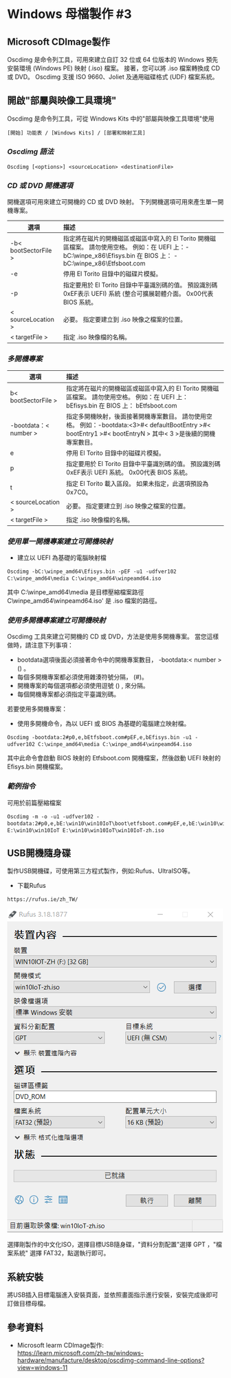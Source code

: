 # Windows 母檔製作 #3
## Microsoft CDImage製作

Oscdimg 是命令列工具，可用來建立自訂 32 位或 64 位版本的 Windows 預先安裝環境 (Windows PE) 映射 (.iso) 檔案。 接著，您可以將 .iso 檔案轉換成 CD 或 DVD。 Oscdimg 支援 ISO 9660、Joliet 及通用磁碟格式 (UDF) 檔案系統。
## 開啟"部屬與映像工具環境"

Oscdimg 是命令列工具，可從 Windows Kits 中的"部屬與映像工具環境"使用
```路徑
[開始] 功能表 / [Windows Kits] / [部署和映射工具] 
```
### _Oscdimg 語法_

```
Oscdimg [<options>] <sourceLocation> <destinationFile>
```

### _CD 或 DVD 開機選項_

開機選項可用來建立可開機的 CD 或 DVD 映射。 下列開機選項可用來產生單一開機專案。

| 選項  | 描述 |
| ------------- |:-------------|
| -b< bootSectorFile >     | 指定將在磁片的開機磁區或磁區中寫入的 El Torito 開機磁區檔案。 請勿使用空格。 例如：在 UEFI 上：-bC:\winpe_x86\Efisys.bin 在 BIOS 上： -bC:\winpe_x86\Etfsboot.com|
| -e      | 停用 El Torito 目錄中的磁碟片模擬。     |
| -p     | 指定要用於 El Torito 目錄中平臺識別碼的值。 預設識別碼0xEF表示 UEFI) 系統 (整合可擴展韌體介面。 0x00代表 BIOS 系統。                     |
| < sourceLocation >   | 必要。 指定要建立到 .iso 映像之檔案的位置。     |
| < targetFile >     | 指定 .iso 映像檔的名稱。 |

### _多開機專案_

| 選項  | 描述 |
| ------------- |:-------------|
| b< bootSectorFile >  | 指定將在磁片的開機磁區或磁區中寫入的 El Torito 開機磁區檔案。 請勿使用空格。 例如：在 UEFI 上： bEfisys.bin 在 BIOS 上： bEtfsboot.com |
| -bootdata：< number >  | 指定多開機映射，後面接著開機專案數目。 請勿使用空格。 例如：-bootdata:<3>#< defaultBootEntry >#< bootEntry1 >#< bootEntryN > 其中< 3 >是後續的開機專案數目。|
| e  | 停用 El Torito 目錄中的磁碟片模擬。 |
| p  | 指定要用於 El Torito 目錄中平臺識別碼的值。 預設識別碼0xEF表示 UEFI 系統。 0x00代表 BIOS 系統。 |
| t  | 指定 El Torito 載入區段。 如果未指定，此選項預設為 0x7C0。 |
| < sourceLocation >  | 必要。 指定要建立到 .iso 映像之檔案的位置。 |
| < targetFile >  | 指定 .iso 映像檔的名稱。 |

### _使用單一開機專案建立可開機映射_

* 建立以 UEFI 為基礎的電腦映射檔

```
Oscdimg -bC:\winpe_amd64\Efisys.bin -pEF -u1 -udfver102 C:\winpe_amd64\media C:\winpe_amd64\winpeamd64.iso
```

其中 C:\winpe_amd64\media 是目標壓縮檔案路徑C\winpe_amd64\winpeamd64.iso' 是 .iso 檔案的路徑。

### _使用多開機專案建立可開機映射_

Oscdimg 工具來建立可開機的 CD 或 DVD，方法是使用多開機專案。 當您這樣做時，請注意下列事項：

* bootdata選項後面必須接著命令中的開機專案數目， -bootdata:< number > () 。
* 每個多開機專案都必須使用雜湊符號分隔， (#)。
* 開機專案的每個選項都必須使用逗號 () , 來分隔。
* 每個開機專案都必須指定平臺識別碼。

若要使用多開機專案：
* 使用多開機命令，為以 UEFI 或 BIOS 為基礎的電腦建立映射檔。

```
Oscdimg -bootdata:2#p0,e,bEtfsboot.com#pEF,e,bEfisys.bin -u1 -udfver102 C:\winpe_amd64\media C:\winpe_amd64\winpeamd64.iso
```
其中此命令會啟動 BIOS 映射的 Etfsboot.com 開機檔案，然後啟動 UEFI 映射的 Efisys.bin 開機檔案。

### _範例指令_

可用於前篇壓縮檔案

```
Oscdimg -m -o -u1 -udfver102 -bootdata:2#p0,e,bE:\win10\win10IoT\boot\etfsboot.com#pEF,e,bE:\win10\win10IoT\efi\microsoft\boot\efisys.bin E:\win10\win10IoT E:\win10\win10IoT\win10IoT-zh.iso
```

## USB開機隨身碟

製作USB開機碟，可使用第三方程式製作，例如:Rufus、UltraISO等。

* 下載Rufus

```
https://rufus.ie/zh_TW/
```

![Rufus介面](image/usbiso1.png)

選擇剛製作的中文化ISO，選擇目標USB隨身碟，"資料分割配置"選擇 GPT ，"檔案系統" 選擇 FAT32，點選執行即可。

## 系統安裝

將USB插入目標電腦進入安裝頁面，並依照畫面指示進行安裝，安裝完成後即可訂做目標母檔。

## 參考資料

* Microsoft learm CDImage製作:   
  https://learn.microsoft.com/zh-tw/windows-hardware/manufacture/desktop/oscdimg-command-line-options?view=windows-11